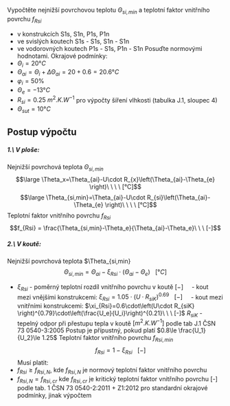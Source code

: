 Vypočtěte nejnižší povrchovou teplotu $\Theta_{si,min}$ a teplotní faktor vnitřního povrchu $f_{Rsi}$
- v konstrukcích S1s, S1n, P1s, P1n
- ve svislých koutech S1s - S1s, S1n - S1n
- ve vodorovných koutech P1s - S1s, P1n - S1n
Posuďte normovými hodnotami.
Okrajové podmínky:
- $\Theta_i = 20°C$
- $\Theta_{ai} = \Theta_i + \Delta \Theta_{ai}=20+0.6=20.6°C$
- $\varphi_i = 50\%$
- $\Theta_e = -13°C$
- $R_{si} = 0.25\ m^2.K.W^{-1}$ pro výpočty šíření vlhkosti (tabulka J.1, sloupec 4)
- $\Theta_{sut} = 10°C$ 
## Postup výpočtu
##### 1.\ V ploše:

Nejnižší povrchová teplota $\Theta_{si,min}$
$$\large \Theta_x=\Theta_{ai}-U\cdot R_{x}\left(\Theta_{ai}-\Theta_{e} \right)\ \ \ \ [°C]$$
$$\large \Theta_{si,min}=\Theta_{ai}-U\cdot R_{si}\left(\Theta_{ai}-\Theta_{e} \right)\ \ \ \ [°C]$$
Teplotní faktor vnitřního povrchu $f_{Rsi}$
$$f_{Rsi} = \frac{\Theta_{si,min}-\Theta_e}{\Theta_{ai}-\Theta_e}\ \ \ [-]$$
##### 2.\ V koutě:

Nejnižší povrchová teplota $\Theta_{si,min}
$$\Theta_{si,min} = \Theta_{ai} - \xi_{Rsi}\cdot \left( \Theta_{ai}-\Theta_e \right)\ \ \ [°C]$$
- $\xi_{Rsi}$ - poměrný teplotní rozdíl vnitřního povrchu v koutě $[-]$
    - kout mezi vnějšími konstrukcemi: $\xi_{Rsi}=1.05\cdot\left(U\cdot R_{siK} \right)^{0.69}\ \ \ [-]$
    - kout mezi vnitřními konstrukcemi: $\xi_{Rsi}=0.6\cdot\left(U\cdot R_{siK} \right)^{0.79}\cdot\left(\frac{U_e}{U_i}\right)^{0.21}\ \ \ [-]$
$R_{siK}$ - tepelný odpor při přestupu tepla v koutě $[m^2.K.W^{-1}]$ podle tab J.1 ČSN 73 0540-3:2005
Postup je přípustný, pokud platí $0.8\le \frac{U_1}{U_2}\le 1.25$
Teplotní faktor vnitřního povrchu $f_{Rsi,min}$
$$f_{Rsi} = 1 - \xi_{Rsi}\ \ \ [-]$$
Musí platit:
- $f_{Rsi}\ge f_{Rsi,N}$, kde $f_{Rsi,N}$ je normový teplotní faktor vnitřního povrchu
- $f_{Rsi,N}=f_{Rsi,cr}$ kde $f_{Rsi,cr}$ je kritický teplotní faktor vnitřního povrchu \[-] podle tab. 1 ČSN 73 0540-2:2011 + Z1:2012 pro standardní okrajové podmínky, jinak výpočtem